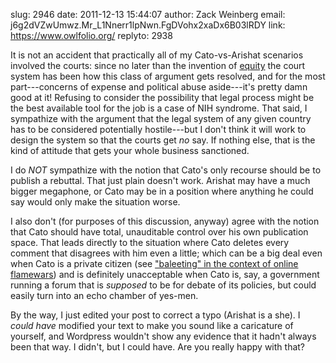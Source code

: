 slug:    2946
date:    2011-12-13 15:44:07
author:  Zack Weinberg
email:   j6g2dVZwUmwz.Mr_L1Nnerr1lpNwn.FgDVohx2xaDx6B03lRDY
link:     https://www.owlfolio.org/
replyto: 2938

It is not an accident that practically all of my Cato-vs-Arishat
scenarios involved the courts: since no later than the invention of <a
href="http://en.wikipedia.org/wiki/Equity_%28law%29"
rel="nofollow">equity</a> the court system has been how this class of
argument gets resolved, and for the most part---concerns of expense
and political abuse aside---it's pretty damn good at it!  Refusing to
consider the possibility that legal process might be the best
available tool for the job is a case of NIH syndrome.  That said, I
sympathize with the argument that the legal system of any given
country has to be considered potentially hostile---but I don't think
it will work to design the system so that the courts get <i>no</i>
say.  If nothing else, that is the kind of attitude that gets your
whole business sanctioned.

I do <i>NOT</i> sympathize with the notion that Cato's only recourse
should be to publish a rebuttal.  That just plain doesn't work.
Arishat may have a much bigger megaphone, or Cato may be in a position
where anything he could say would only make the situation worse.

I also don't (for purposes of this discussion, anyway) agree with the
notion that Cato should have total, unauditable control over his own
publication space.  That leads directly to the situation where Cato
deletes every comment that disagrees with him even a little; which can
be a big deal even when Cato is a private citizen (see <a
href="http://wiki.fandomwank.com/index.php/Baleet"
rel="nofollow">"baleeting" in the context of online flamewars</a>) and
is definitely unacceptable when Cato is, say, a government running a
forum that is <i>supposed</i> to be for debate of its policies, but
could easily turn into an echo chamber of yes-men.

By the way, I just edited your post to correct a typo (Arishat is a
she).  I <i>could have</i> modified your text to make you sound like a
caricature of yourself, and Wordpress wouldn't show any evidence that
it hadn't always been that way.  I didn't, but I could have.  Are you
really happy with that?
